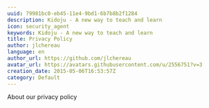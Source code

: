 ```yaml
---
uuid: 79981bc0-eb45-11e4-9bd1-6b7b8b2f1284
description: Kidoju - A new way to teach and learn
icon: security_agent
keywords: Kidoju - A new way to teach and learn
title: Privacy Policy
author: jlchereau
language: en
author_url: https://github.com/jlchereau
avatar_url: https://avatars.githubusercontent.com/u/2556751?v=3
creation_date: 2015-05-06T16:53:57Z
category: Default
---
```

About our privacy policy
